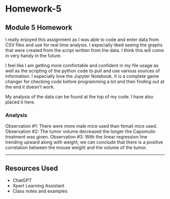 # Homework-5

## Module 5 Homework

I really enjoyed this assignment as I was able to code and enter data from CSV files and use for real time analysis. I especially liked seeing the graphs that were created from the script written from the data. I think this will come in very handy in the future.

I feel like I am getting more comfortable and confident in my file usage as well as the scripting of the python code to pull and use various sources of information. I especially love the Jupyter Notebook. It is a complete game changer for checking code before programming a lot and then finding out at the end it doesn't work. 

My analysis of the data can be found at the top of my code. I have also placed it here.

### Analysis

Observation #1: There were more male mice used than femail mice used. 
Observation #2: The tumor volume decreased the longer the Capomulin treatment was given. 
Observation #3: With the linear regression line trending upward along with weight, we can conclude that there is a positive correlation between the mouse weight and the volume of the tumor.

_____________________________________________________________________________________________________________________________
 

Resources Used
----------------
* ChatGPT
* Xpert Learning Assistant
* Class notes and examples
